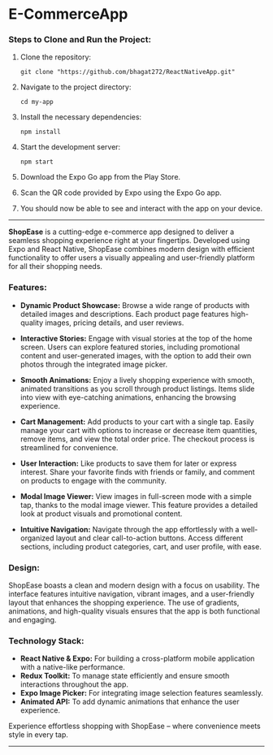  
# E-CommerceApp

### Steps to Clone and Run the Project:

1. Clone the repository:
   ```terminal
   git clone "https://github.com/bhagat272/ReactNativeApp.git"
   ```

2. Navigate to the project directory:
   ```terminal
   cd my-app
   ```

3. Install the necessary dependencies:
   ```terminal
   npm install
   ```

4. Start the development server:
   ```terminal
   npm start
   ```

5. Download the Expo Go app from the Play Store.

6. Scan the QR code provided by Expo using the Expo Go app.

7. You should now be able to see and interact with the app on your device.

---  

**ShopEase** is a cutting-edge e-commerce app designed to deliver a seamless shopping experience right at your fingertips. Developed using Expo and React Native, ShopEase combines modern design with efficient functionality to offer users a visually appealing and user-friendly platform for all their shopping needs.

### **Features:**

- **Dynamic Product Showcase:** Browse a wide range of products with detailed images and descriptions. Each product page features high-quality images, pricing details, and user reviews.

- **Interactive Stories:** Engage with visual stories at the top of the home screen. Users can explore featured stories, including promotional content and user-generated images, with the option to add their own photos through the integrated image picker.

- **Smooth Animations:** Enjoy a lively shopping experience with smooth, animated transitions as you scroll through product listings. Items slide into view with eye-catching animations, enhancing the browsing experience.

- **Cart Management:** Add products to your cart with a single tap. Easily manage your cart with options to increase or decrease item quantities, remove items, and view the total order price. The checkout process is streamlined for convenience.

- **User Interaction:** Like products to save them for later or express interest. Share your favorite finds with friends or family, and comment on products to engage with the community.

- **Modal Image Viewer:** View images in full-screen mode with a simple tap, thanks to the modal image viewer. This feature provides a detailed look at product visuals and promotional content.

- **Intuitive Navigation:** Navigate through the app effortlessly with a well-organized layout and clear call-to-action buttons. Access different sections, including product categories, cart, and user profile, with ease.

### **Design:**

ShopEase boasts a clean and modern design with a focus on usability. The interface features intuitive navigation, vibrant images, and a user-friendly layout that enhances the shopping experience. The use of gradients, animations, and high-quality visuals ensures that the app is both functional and engaging.

### **Technology Stack:**

- **React Native & Expo:** For building a cross-platform mobile application with a native-like performance.
- **Redux Toolkit:** To manage state efficiently and ensure smooth interactions throughout the app.
- **Expo Image Picker:** For integrating image selection features seamlessly.
- **Animated API:** To add dynamic animations that enhance the user experience.

Experience effortless shopping with ShopEase – where convenience meets style in every tap.

---
